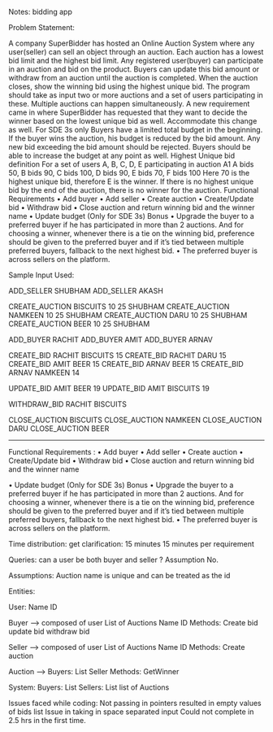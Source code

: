 Notes: bidding app

Problem Statement:

A company SuperBidder has hosted an Online Auction System where any user(seller) can sell an object through an auction. Each auction has a lowest bid limit and the highest bid limit. Any registered user(buyer) can participate in an auction and bid on the product. Buyers can update this bid amount or withdraw from an auction until the auction is completed. When the auction closes, show the winning bid using the highest unique bid. The program should take as input two or more auctions and a set of users participating in these. Multiple auctions can happen simultaneously. A new requirement came in where SuperBidder has requested that they want to decide the winner based on the lowest unique bid as well. Accommodate this change as well. For SDE 3s only Buyers have a limited total budget in the beginning. If the buyer wins the auction, his budget is reduced by the bid amount. Any new bid exceeding the bid amount should be rejected. Buyers should be able to increase the budget at any point as well. Highest Unique bid definition For a set of users A, B, C, D, E participating in auction A1 A bids 50, B bids 90, C bids 100, D bids 90, E bids 70, F bids 100 Here 70 is the highest unique bid, therefore E is the winner. If there is no highest unique bid by the end of the auction, there is no winner for the auction. Functional Requirements • Add buyer • Add seller • Create auction • Create/Update bid • Withdraw bid • Close auction and return winning bid and the winner name • Update budget (Only for SDE 3s) Bonus • Upgrade the buyer to a preferred buyer if he has participated in more than 2 auctions. And for choosing a winner, whenever there is a tie on the winning bid, preference should be given to the preferred buyer and if it’s tied between multiple preferred buyers, fallback to the next highest bid. • The preferred buyer is across sellers on the platform.


Sample Input Used:

ADD_SELLER SHUBHAM
ADD_SELLER AKASH

CREATE_AUCTION BISCUITS 10 25 SHUBHAM
CREATE_AUCTION NAMKEEN 10 25 SHUBHAM
CREATE_AUCTION DARU 10 25 SHUBHAM
CREATE_AUCTION BEER 10 25 SHUBHAM

ADD_BUYER RACHIT
ADD_BUYER AMIT 
ADD_BUYER ARNAV 

CREATE_BID RACHIT BISCUITS 15
CREATE_BID RACHIT DARU 15
CREATE_BID AMIT BEER 15
CREATE_BID ARNAV BEER 15
CREATE_BID ARNAV NAMKEEN 14

UPDATE_BID AMIT BEER 19
UPDATE_BID AMIT BISCUITS 19

WITHDRAW_BID RACHIT BISCUITS

CLOSE_AUCTION BISCUITS
CLOSE_AUCTION NAMKEEN
CLOSE_AUCTION DARU
CLOSE_AUCTION BEER

----------------------------------------------------------

Functional Requirements :
 • Add buyer 
 • Add seller 
 • Create auction 
 • Create/Update bid 
 • Withdraw bid 
 • Close auction and return winning bid and the winner name 
 
 <!-- for later -->
 • Update budget (Only for SDE 3s) 
 Bonus • Upgrade the buyer to a preferred buyer if he has participated in more than 2 auctions. And for choosing a winner, whenever there is a tie on the winning bid, preference should be given to the preferred buyer and if it’s tied between multiple preferred buyers, fallback to the next highest bid. • The preferred buyer is across sellers on the platform.

Time distribution:
get clarification: 15 minutes
15 minutes per requirement

Queries:
can a user be both buyer and seller ? Assumption No.

Assumptions:
    Auction name is unique and can be treated as the id


Entities:

User:
    Name
    ID


Buyer --> composed of user
    List of Auctions
    Name
    ID
    Methods:
        Create bid
        update bid
        withdraw bid

Seller --> composed of user
    List of Auctions
    Name
    ID
    Methods:
        Create auction

Auction -->
    Buyers: List
    Seller
    Methods:
        GetWinner

System:
    Buyers: List
    Sellers: List
    list of Auctions

Issues faced while coding:
    Not passing in pointers resulted in empty values of bids list
    Issue in taking in space separated input
    Could not complete in 2.5 hrs in the first time.